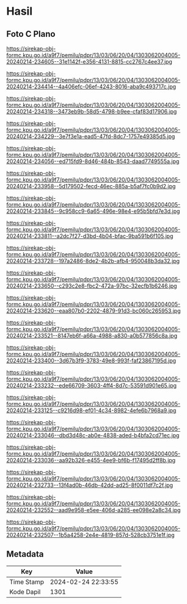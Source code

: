 # Hasil

## Foto C Plano

https://sirekap-obj-formc.kpu.go.id/a9f7/pemilu/pdpr/13/03/06/20/04/1303062004005-20240214-234605--31e1142f-e356-4131-8815-cc2767c4ee37.jpg

https://sirekap-obj-formc.kpu.go.id/a9f7/pemilu/pdpr/13/03/06/20/04/1303062004005-20240214-234414--4a406efc-06ef-4243-8016-aba9c493717c.jpg

https://sirekap-obj-formc.kpu.go.id/a9f7/pemilu/pdpr/13/03/06/20/04/1303062004005-20240214-234318--3473eb9b-58d5-4798-b9ee-cfaf83d17906.jpg

https://sirekap-obj-formc.kpu.go.id/a9f7/pemilu/pdpr/13/03/06/20/04/1303062004005-20240214-234229--3e7f3e1a-ead5-47fd-8dc7-1757e49385d5.jpg

https://sirekap-obj-formc.kpu.go.id/a9f7/pemilu/pdpr/13/03/06/20/04/1303062004005-20240214-234056--ed715fd9-8d46-484b-8543-daad7749555a.jpg

https://sirekap-obj-formc.kpu.go.id/a9f7/pemilu/pdpr/13/03/06/20/04/1303062004005-20240214-233958--5d179502-fecd-46ec-885a-b5af7fc0b9d2.jpg

https://sirekap-obj-formc.kpu.go.id/a9f7/pemilu/pdpr/13/03/06/20/04/1303062004005-20240214-233845--9c958cc9-6a65-496e-98e4-e95b5bfd7e3d.jpg

https://sirekap-obj-formc.kpu.go.id/a9f7/pemilu/pdpr/13/03/06/20/04/1303062004005-20240214-233811--a2dc7f27-d3bd-4b04-bfac-9ba591b6f105.jpg

https://sirekap-obj-formc.kpu.go.id/a9f7/pemilu/pdpr/13/03/06/20/04/1303062004005-20240214-233728--197a2486-8de2-4b2b-afb4-950048b3da32.jpg

https://sirekap-obj-formc.kpu.go.id/a9f7/pemilu/pdpr/13/03/06/20/04/1303062004005-20240214-233650--c293c2e8-fbc2-472a-97bc-32ecfb1b6246.jpg

https://sirekap-obj-formc.kpu.go.id/a9f7/pemilu/pdpr/13/03/06/20/04/1303062004005-20240214-233620--eaa807b0-2202-4879-91d3-bc060c265953.jpg

https://sirekap-obj-formc.kpu.go.id/a9f7/pemilu/pdpr/13/03/06/20/04/1303062004005-20240214-233521--8147eb6f-a66a-4988-a830-a0b577856c8a.jpg

https://sirekap-obj-formc.kpu.go.id/a9f7/pemilu/pdpr/13/03/06/20/04/1303062004005-20240214-233400--3d67b3f9-3783-49e8-993f-faf23867195d.jpg

https://sirekap-obj-formc.kpu.go.id/a9f7/pemilu/pdpr/13/03/06/20/04/1303062004005-20240214-233232--ede66709-3603-4ff4-8d7c-53591d901e65.jpg

https://sirekap-obj-formc.kpu.go.id/a9f7/pemilu/pdpr/13/03/06/20/04/1303062004005-20240214-233125--c9216d98-ef01-4c34-8982-4efe6b7968a9.jpg

https://sirekap-obj-formc.kpu.go.id/a9f7/pemilu/pdpr/13/03/06/20/04/1303062004005-20240214-233046--dbd3d48c-ab0e-4838-aded-b4bfa2cd71ec.jpg

https://sirekap-obj-formc.kpu.go.id/a9f7/pemilu/pdpr/13/03/06/20/04/1303062004005-20240214-233036--aa92b326-e455-4ee9-bf6b-f17495d2ff8b.jpg

https://sirekap-obj-formc.kpu.go.id/a9f7/pemilu/pdpr/13/03/06/20/04/1303062004005-20240214-232733--13f4ad0b-46db-42dd-ad25-8f0011df7c2f.jpg

https://sirekap-obj-formc.kpu.go.id/a9f7/pemilu/pdpr/13/03/06/20/04/1303062004005-20240214-232552--aad9e958-e5ee-406d-a285-ee098e2a8c34.jpg

https://sirekap-obj-formc.kpu.go.id/a9f7/pemilu/pdpr/13/03/06/20/04/1303062004005-20240214-232507--1b5a4258-2e4e-4819-857d-528cb3751e1f.jpg


## Metadata

| Key        | Value               |
| ---------- | ------------------- |
| Time Stamp | 2024-02-24 22:33:55 |
| Kode Dapil | 1301                |



